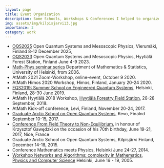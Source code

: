 ```yaml
---
layout: page
title: Event Organization
description: Some Schools, Workshops & Conferences I helped to organize
img: assets/img/kilpisjarvi13.jpg
importance: 2
category: work
---
```

- [OQS2025](https://instituteq.fi/open-quantum-systems-and-mesoscopic-physics-2025) Open Quantum Systems and Mesoscopic Physics, Vierumäki, Finland 8-12 December 2025,
- [OQS2023](https://instituteq.fi/oqs2023/)  Open Quantum Systems and Mesoscopic Physics, Hyytiälä Forest Station, Finland June 4-9 2023.
- [Math-Phys seminar series](https://www2.helsinki.fi/en/researchgroups/mathematical-physics/seminars-and-workshops)  Department of Mathematics & Statistics, University of Helsinki, from 2006.
- AtMath 2021 Zoom-Workshop, online-event, October 9  2020.
- AtMath Himos 2020 Workshop, Himos, Finland, January 20-24 2020.
- [EQS2019: Summer School on Engineered Quantum Systems](https://qtd2019.aalto.fi/eqs2019/), Helsinki, Finland, 28-30 June 2019.
- AtMath Hyytiälä 2018 Workshop, [Hyytiälä Forestry Field Station](https://www.helsinki.fi/en/research-stations/hyytiala-forestry-field-station), 26-28 September, 2018.
- AtMath Kick-off conference, Levi, Finland, November 20-24, 2017.
- [Graduate Arctic School on Open Quantum Systems](http://arcticschool.aalto.fi/arctic-school/), Kevo, Finalnd September 10-15, 2017.
- [Conference From Field Theory to Non-Equilibrium](http://www.fuw.edu.pl/%7Esuszek/K-Fest_2017.html),  in honour of Krzysztof Gawędzki on the occasion of his 70th birthday, June 19-21, 2017, Nice, France
- Graduate Arctic School on Open Quantum Systems, Kilpisjärvi Finland, December 14-18, 2015.
- Conference Mathematics meets Physics, Helsinki June 24-27, 2014.
- [Workshop Networks and Algorithms: complexity in Mathematics, Physics and Computer Science](http://mathstat.helsinki.fi/mathphys/evergrow.html) Helsinki, June 16 - 19, 2005.
